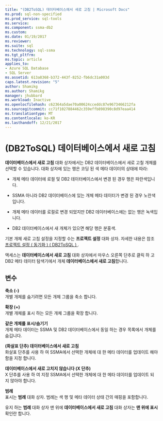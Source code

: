 ```yaml
---
title: "(DB2ToSQL) 데이터베이스에서 새로 고침 | Microsoft Docs"
ms.prod: sql-non-specified
ms.prod_service: sql-tools
ms.service: 
ms.component: ssma-db2
ms.custom: 
ms.date: 01/19/2017
ms.reviewer: 
ms.suite: sql
ms.technology: sql-ssma
ms.tgt_pltfrm: 
ms.topic: article
applies_to:
- Azure SQL Database
- SQL Server
ms.assetid: 613a8368-b372-443f-8252-fb6dc31a003d
caps.latest.revision: "5"
author: Shamikg
ms.author: Shamikg
manager: jhubbard
ms.workload: Inactive
ms.openlocfilehash: c62364a5dae70a00624cceddc87e9673466212fa
ms.sourcegitcommit: cc71f1027884462c359effb898390c8d97eaa414
ms.translationtype: MT
ms.contentlocale: ko-KR
ms.lasthandoff: 12/21/2017
---
```

# <a name="refresh-from-database-db2tosql"></a>(DB2ToSQL) 데이터베이스에서 새로 고침
**데이터베이스에서 새로 고침** 대화 상자에서는 DB2 데이터베이스에서 새로 고칠 개체를 선택할 수 있습니다. 대화 상자에 있는 행은 코딩 된 색 메타 데이터의 상태에 따라:  
  
-   개체 메타 데이터에 로컬 및 DB2 데이터베이스에서 변경 된 경우 행은 파란색입니다.  
  
-   SSMA 아니라 DB2 데이터베이스에 있는 개체 메타 데이터가 변경 된 경우 노란색입니다.  
  
-   개체 메타 데이터를 로컬로 변경 되었지만 DB2 데이터베이스에는 없는 행은 녹색입니다.  
  
-   DB2 데이터베이스에서 새 개체가 있으면 해당 행은 분홍색.  
  
기본 개체 새로 고침 설정을 지정할 수는 **프로젝트 설정** 대화 상자. 자세한 내용은 참조 [프로젝트 설정 &#40; 동기화 &#41; &#40; DB2ToSQL &#41; ](../../ssma/db2/project-settings-synchronization-db2tosql.md).  
  
액세스는 **데이터베이스에서 새로 고침** 대화 상자에서 마우스 오른쪽 단추로 클릭 하 고 DB2 메타 데이터 탐색기에서 개체 **데이터베이스에서 새로 고침**합니다.  
  
## <a name="options"></a>변수  
**축소 (-)**  
개별 개체를 숨기려면 모든 개체 그룹을 축소 합니다.  
  
**확장 (+)**  
개별 개체를 표시 하는 모든 개체 그룹을 확장 합니다.  
  
**같은 개체를 표시/숨기기**  
개체 메타 데이터는 SSMA 및 DB2 데이터베이스에서 동일 하는 경우 목록에서 개체를 숨깁니다.  
  
**(화살표 단추) 데이터베이스에서 새로 고침**  
화살표 단추를 사용 하 여 SSMA에서 선택한 개체에 대 한 메타 데이터를 업데이트 해야 함을 지정 합니다.  
  
**데이터베이스에서 새로 고치지 않습니다 (X 단추)**  
X 단추를 사용 하 여 지정 SSMA에서 선택한 개체에 대 한 메타 데이터를 업데이트 되지 않아야 합니다.  
  
**범례**  
표시는 **범례** 대화 상자. 범례는 색 행 및 메타 데이터 상태 간의 매핑을 포함합니다.  
  
유지 하는 **범례** 대화 상자 맨 위에 **데이터베이스에서 새로 고침** 대화 상자는 **맨 위에 표시** 확인란 합니다.  
  
